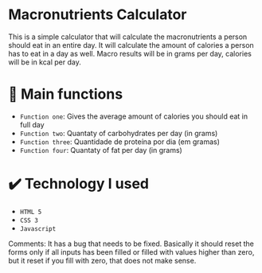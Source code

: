 <h1>Macronutrients Calculator</h1>

This is a simple calculator that will calculate the macronutrients a person should eat in an entire day. It will calculate the amount of calories a person has to eat in a day as well. Macro results will be in grams per day, calories will be in kcal per day.

# 🔨 Main functions

- `Function one`: Gives the average amount of calories you should eat in full day 
- `Function two`: Quantaty of carbohydrates per day (in grams)
- `Function three`: Quantidade de proteína por dia (em gramas)
- `Function four`: Quantaty of fat per day (in grams)

# ✔️ Technology I used

- ``HTML 5``
- ``CSS 3``
- ``Javascript``

Comments: It has a bug that needs to be fixed. Basically it should reset the forms only if all inputs has been filled or filled with values higher than zero, but it reset if you fill with zero, that does not make sense.
